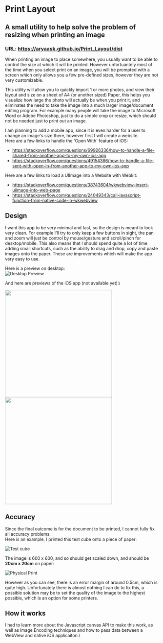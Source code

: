 # Print Layout
## A small utility to help solve the problem of resizing when printing an image

### URL: https://aryaask.github.io/Print_Layout/dist

When printing an image to place somewhere, you usually want to be able to control the size at which it will be printed. However unfortuantely most of the time when you select print on an image, you will be prompted with a screen which only allows you a few pre-defined sizes, however they are not very customizable. 

This utility will allow you to quickly import 1 or more photos, and view their layout and size on a sheet of A4 (or another sized) Paper, this helps you visualize how large the photo will actually be when you print it, and eliminates the need to take the image into a much larger image/document editing program. For example many people will take the image to Microsoft Word or Adobe Photoshop, just to do a simple crop or resize, which should not be needed just to print out an image.

I am planning to add a mobile app, since it is even harder for a user to change an image's size there, however first I will create a website.\
Here are a few links to handle the 'Open With' feature of iOS:
- https://stackoverflow.com/questions/69926336/how-to-handle-a-file-shared-from-another-app-to-my-own-ios-app
- https://stackoverflow.com/questions/49154366/how-to-handle-a-file-sent-with-open-in-from-another-app-to-my-own-ios-app

Here are a few links to load a UIImage into a Website with Webkit:
- https://stackoverflow.com/questions/38743604/wkwebview-insert-uiimage-into-web-page
- https://stackoverflow.com/questions/24049343/call-javascript-function-from-native-code-in-wkwebview

## Design
I want this app to be very minimal and fast, so the design is meant to look very clean. For example I'll try to only keep a few buttons in sight, the pan and zoom will just be control by mouse/gesture and scroll/pinch for desktop/mobile. This also means that I should spend quite a lot of time adding small shortcuts, such as the ability to drag and drop, copy and paste images onto the paper. These are improvements which will make the app very easy to use.

Here is a preview on desktop:\
![Desktop Preview](Previews/DesktopPreview.png)

And here are previews of the iOS app (not available yet):\
<p float="left"> 
  <img src="Previews/iOSPreview1.png?raw=true" width="350" />
  <img src="Previews/iOSPreview2.png?raw=true" width="350" /> 
</p>

## Accuracy
Since the final outcome is for the document to be printed, I cannot fully fix all accuracy problems.\
Here is an example, I printed this test cube onto a piece of paper:

![Test cube](Previews/TestCube.JPG?raw=true)

The image is 600 x 600, and so should get scaled down, and should be **20cm x 20cm** on paper:

![Physical Print](Previews/AccuracyPreview.JPG?raw=true)

However as you can see, there is an error margin of around 0.5cm, which is quite high. Unfortunately there is almost nothing I can do to fix this, a possible solution may be to set the quality of the image to the highest possible, which is an option for some printers.

## How it works
I had to learn more about the Javascript canvas API to make this work, as well as Image Encoding techniques and how to pass data between a WebView and native iOS applicaiton.\